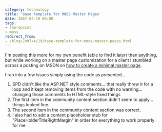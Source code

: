 ```yaml
---
category: technology
title: 'Base Template for MOSS Master Pages'
date: 2007-04-19 00:00
tags:
- sharepoint
- moss
redirect_from:
- /blog/2007/4/19/base-template-for-moss-master-pages.html
---
```

I'm posting this more for my own benefit (able to find it later) than anything, but while working on a master page customization for a client I stumbled across a posting on MSDN on [how to create a minimal master page](http://msdn2.microsoft.com/en-us/library/aa660698.aspx).

I ran into a few issues simply using the code as presented...

1. SPD didn't like the ASP.NET style comments... that really threw it for a loop and it kept removing items from the code with no warning... changing those comments to HTML-style fixed things
2. The first item in the community content section didn't seem to apply... things looked fine.
3. The second item in the community content section was correct.
4. I also had to add a content placeholder stub for "PlaceHolderTitleRightMargin" in order for everything to work properly for me
